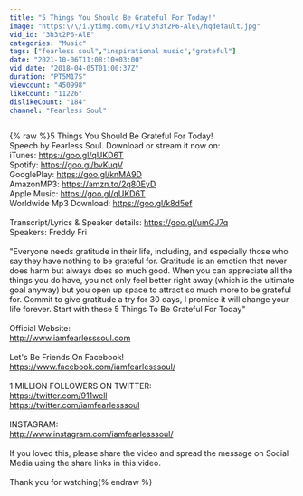 ```yaml
---
title: "5 Things You Should Be Grateful For Today!"
image: "https:\/\/i.ytimg.com\/vi\/3h3t2P6-AlE\/hqdefault.jpg"
vid_id: "3h3t2P6-AlE"
categories: "Music"
tags: ["fearless soul","inspirational music","grateful"]
date: "2021-10-06T11:08:10+03:00"
vid_date: "2018-04-05T01:00:37Z"
duration: "PT5M17S"
viewcount: "450998"
likeCount: "11226"
dislikeCount: "184"
channel: "Fearless Soul"
---
```

{% raw %}5 Things You Should Be Grateful For Today!<br />Speech by Fearless Soul. Download or stream it now on:<br />iTunes: <a rel="nofollow" target="blank" href="https://goo.gl/qUKD6T">https://goo.gl/qUKD6T</a><br />Spotify: <a rel="nofollow" target="blank" href="https://goo.gl/bvKuqV">https://goo.gl/bvKuqV</a><br />GooglePlay: <a rel="nofollow" target="blank" href="https://goo.gl/knMA9D">https://goo.gl/knMA9D</a><br />AmazonMP3: <a rel="nofollow" target="blank" href="https://amzn.to/2q80EyD">https://amzn.to/2q80EyD</a><br />Apple Music: <a rel="nofollow" target="blank" href="https://goo.gl/qUKD6T">https://goo.gl/qUKD6T</a><br />Worldwide Mp3 Download: <a rel="nofollow" target="blank" href="https://goo.gl/k8d5ef">https://goo.gl/k8d5ef</a><br /><br />Transcript/Lyrics &amp; Speaker details: <a rel="nofollow" target="blank" href="https://goo.gl/umGJ7q">https://goo.gl/umGJ7q</a><br />Speakers: Freddy Fri<br /><br />&quot;Everyone needs gratitude in their life, including, and especially those who say they have nothing to be grateful for. Gratitude is an emotion that never does harm but always does so much good. When you can appreciate all the things you do have, you not only feel better right away (which is the ultimate goal anyway) but you open up space to attract so much more to be grateful for. Commit to give gratitude a try for 30 days, I promise it will change your life forever. Start with these 5 Things To Be Grateful For Today&quot;<br /><br />Official Website:<br /><a rel="nofollow" target="blank" href="http://www.iamfearlesssoul.com">http://www.iamfearlesssoul.com</a><br /><br />Let's Be Friends On Facebook!<br /><a rel="nofollow" target="blank" href="https://www.facebook.com/iamfearlesssoul/">https://www.facebook.com/iamfearlesssoul/</a><br /><br />1 MILLION FOLLOWERS ON TWITTER:<br /><a rel="nofollow" target="blank" href="https://twitter.com/911well">https://twitter.com/911well</a><br /><a rel="nofollow" target="blank" href="https://twitter.com/iamfearlesssoul">https://twitter.com/iamfearlesssoul</a><br /><br />INSTAGRAM:<br /><a rel="nofollow" target="blank" href="http://www.instagram.com/iamfearlesssoul/">http://www.instagram.com/iamfearlesssoul/</a><br /><br />If you loved this, please share the video and spread the message on Social Media using the share links in this video.<br /><br />Thank you for watching{% endraw %}
